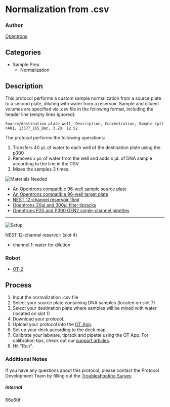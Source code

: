 # Normalization from .csv

### Author
[Opentrons](https://opentrons.com/)

## Categories
* Sample Prep
	* Normalization

## Description
This protocol performs a custom sample normalization from a source plate to a second plate, diluting with water from a reservoir. Sample and diluent volumes are specified via .csv file in the following format, including the header line (empty lines ignored):

```
Source/destination plate well, Description, Concentration, Sample (µl)
nA01, 13377_16S_Bac, 3.28, 12.52
```

The protocol performs the following operations:
1. Transfers 40 µL of water to each well of the destination plate using the p300
2. Removes x µL of water from the well and adds x µL of DNA sample according to the line in the CSV.
3. Mixes the samples 3 times.

![Materials Needed](https://s3.amazonaws.com/opentrons-protocol-library-website/custom-README-images/001-General+Headings/materials.png)

* [An Opentrons compatible 96-well sample source plate](https://labware.opentrons.com/?category=wellPlate)
* [An Opentrons compatible 96-well target plate](https://labware.opentrons.com/?category=wellPlate)
* [NEST 12-channel reservoir 15ml](https://shop.opentrons.com/collections/verified-labware/products/nest-12-well-reservoir-15-ml)
* [Opentrons 20µl and 300µl filter tipracks](https://shop.opentrons.com/collections/opentrons-tips)
* [Opentrons P20 and P300 GEN2 single-channel pipettes](https://shop.opentrons.com/collections/ot-2-pipettes/products/single-channel-electronic-pipette)

---
![Setup](https://s3.amazonaws.com/opentrons-protocol-library-website/custom-README-images/001-General+Headings/Setup.png)

NEST 12-channel reservoir (slot 4)
* channel 1: water for dilution

### Robot
* [OT-2](https://opentrons.com/ot-2)

## Process
1. Input the normalization .csv file
2. Select your source plate containing DNA samples (located on slot 7)
3. Select your destination plate where samples will be mixed with water (located on slot 1)
4. Download your protocol.
5. Upload your protocol into the [OT App](https://opentrons.com/ot-app).
6. Set up your deck according to the deck map.
7. Calibrate your labware, tiprack and pipette using the OT App. For calibration tips, check out our [support articles](https://support.opentrons.com/en/collections/1559720-guide-for-getting-started-with-the-ot-2).
8. Hit "Run".

### Additional Notes
If you have any questions about this protocol, please contact the Protocol Development Team by filling out the [Troubleshooting Survey](https://protocol-troubleshooting.paperform.co/).

##### Internal
66e60f
